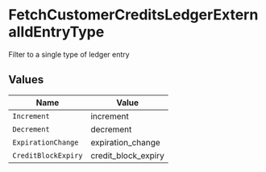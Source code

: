 # FetchCustomerCreditsLedgerExternalIdEntryType

Filter to a single type of ledger entry


## Values

| Name                | Value               |
| ------------------- | ------------------- |
| `Increment`         | increment           |
| `Decrement`         | decrement           |
| `ExpirationChange`  | expiration_change   |
| `CreditBlockExpiry` | credit_block_expiry |